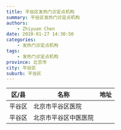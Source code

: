 ```yaml
---
title: 平谷区发热门诊定点机构
summary: 平谷区发热门诊定点机构
authors: 
    - Zhiyuan Chen
date: 2020-01-27 14:30:50
categories: 
    - 发热门诊定点机构
tags: 
    - 发热门诊定点机构
province: 北京市
city: 平谷区
suburb: 平谷区
---
```


|  区/县  |  名称  |  地址  |
|------|-------|------|
|  平谷区  |  北京市平谷区医院  |    
|  平谷区  |  北京市平谷区中医医院  |    

